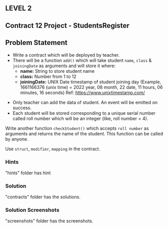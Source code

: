 ## LEVEL 2

## Contract 12 Project - StudentsRegister

## Problem Statement

- Write a contract which will be deployed by teacher.
- There will be a function `add()` which will take student `name`, `class` & `joiningDate` as arguments and will store it where:
  - **name:** String to store student name
  - **class:** Number from 1 to 12
  - **joiningDate:** UNIX Date timestamp of student joining day (Example, 1661166376 (unix time) = 2022 year, 08 month, 22 date, 11 hours, 06 minutes, 16 seconds) Ref: https://www.unixtimestamp.com/

* Only teacher can add the data of student. An event will be emitted on success.
* Each student will be stored corresponding to a unique serial number called roll number which will be an integer (like, roll number = 4).

Write another function `checkStudent()` which accepts `roll number` as arguments and returns the name of the student. This function can be called by anyone.

Use `struct`, `modifier`, `mapping` in the contract.

### Hints

"hints" folder has hint

### Solution

"contracts" folder has the solutions.

### Solution Screenshots

"screenshots" folder has the screenshots.
